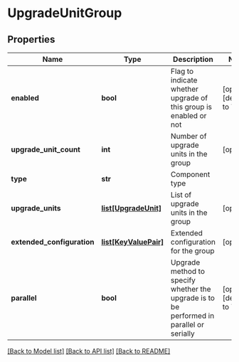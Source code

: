# UpgradeUnitGroup

## Properties
Name | Type | Description | Notes
------------ | ------------- | ------------- | -------------
**enabled** | **bool** | Flag to indicate whether upgrade of this group is enabled or not | [optional] [default to True]
**upgrade_unit_count** | **int** | Number of upgrade units in the group | [optional] 
**type** | **str** | Component type | 
**upgrade_units** | [**list[UpgradeUnit]**](UpgradeUnit.md) | List of upgrade units in the group | [optional] 
**extended_configuration** | [**list[KeyValuePair]**](KeyValuePair.md) | Extended configuration for the group | [optional] 
**parallel** | **bool** | Upgrade method to specify whether the upgrade is to be performed in parallel or serially | [optional] [default to True]

[[Back to Model list]](../README.md#documentation-for-models) [[Back to API list]](../README.md#documentation-for-api-endpoints) [[Back to README]](../README.md)

